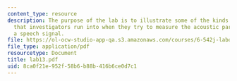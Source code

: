 ```yaml
---
content_type: resource
description: The purpose of the lab is to illustrate some of the kinds of problems
  that investigators run into when they try to measure the acoustic parameters of
  a speech signal.
file: https://ol-ocw-studio-app-qa.s3.amazonaws.com/courses/6-542j-laboratory-on-the-physiology-acoustics-and-perception-of-speech-fall-2005/8ca0f21e952f58b6b88b416b6ce0d7c1_lab13.pdf
file_type: application/pdf
resourcetype: Document
title: lab13.pdf
uid: 8ca0f21e-952f-58b6-b88b-416b6ce0d7c1
---
```

